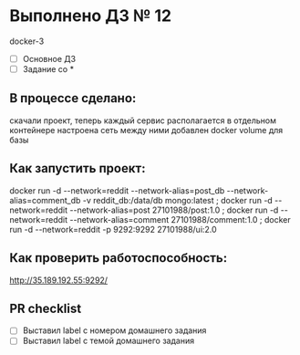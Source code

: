 # Выполнено ДЗ № 12
docker-3

 - [ ] Основное ДЗ
 - [ ] Задание со *

## В процессе сделано:
скачали проект, теперь каждый сервис располагается в отдельном контейнере
настроена сеть между ними
добавлен docker volume для базы
 
## Как запустить проект:

docker run -d --network=reddit --network-alias=post_db --network-alias=comment_db -v reddit_db:/data/db mongo:latest ;
docker run -d --network=reddit --network-alias=post 27101988/post:1.0 ;
docker run -d --network=reddit --network-alias=comment 27101988/comment:1.0 ;
docker run -d --network=reddit -p 9292:9292 27101988/ui:2.0

## Как проверить работоспособность:

http://35.189.192.55:9292/

## PR checklist
 - [ ] Выставил label с номером домашнего задания
 - [ ] Выставил label с темой домашнего задания
